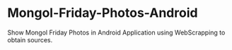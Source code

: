 # Mongol-Friday-Photos-Android
Show Mongol Friday Photos in Android Application using WebScrapping to obtain sources. 
